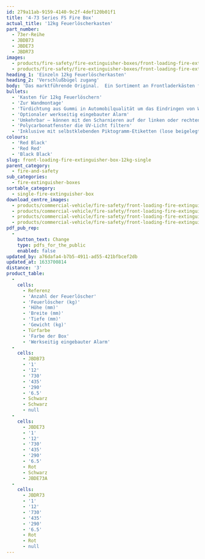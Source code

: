 ```yaml
---
id: 279a11ab-9159-4140-9c2f-4def120b01f1
title: '4-73 Series FS Fire Box'
actual_title: '12kg Feuerlöscherkasten'
part_number:
  - 73er-Reihe
  - JBDB73
  - JBDE73
  - JBDR73
images:
  - products/fire-safety/fire-extinguisher-boxes/front-loading-fire-extinguisher-boxes/73/images-lr/Product_Image_776x776_(518x518_focus_area)-JBDE73_01.jpg
  - products/fire-safety/fire-extinguisher-boxes/front-loading-fire-extinguisher-boxes/73/images-lr/Product_Image_776x776_(518x518_focus_area)-JBDE73_02.jpg
heading_1: 'Einzeln 12kg Feuerlöscherkasten'
heading_2: 'Verschlußbügel zugang'
body: 'Das marktführende Original.  Ein Sortiment an Frontladerkästen für Feuerlöscher, die beim Notfall einen schnellen Zugriff erlauben.'
bullets:
  - 'Kasten für 12kg Feuerlöschern'
  - 'Zur Wandmontage'
  - 'Türdichtung aus Gummi in Automobilqualität um das Eindringen von Wasser und Staub zu verhindern'
  - 'Optionaler werkseitig eingebauter Alarm'
  - 'Umkehrbar – können mit den Scharnieren auf der linken oder rechten Seite montiert werden'
  - 'Polycarbonatfenster die UV-Licht filtern'
  - 'Inklusive mit selbstklebenden Piktogramm-Etiketten (lose beigelegt)'
colours:
  - 'Red Black'
  - 'Red Red'
  - 'Black Black'
slug: front-loading-fire-extinguisher-box-12kg-single
parent_category:
  - fire-and-safety
sub_categories:
  - fire-extinguisher-boxes
sortable_category:
  - single-fire-extinguisher-box
download_centre_images:
  - products/commercial-vehicle/fire-safety/front-loading-fire-extinguisher-boxes/73/images-hr/JBDE73_001.jpg
  - products/commercial-vehicle/fire-safety/front-loading-fire-extinguisher-boxes/73/images-hr/JBDE73_002.jpg
  - products/commercial-vehicle/fire-safety/front-loading-fire-extinguisher-boxes/73/images-hr/JBDE73_003.jpg
  - products/commercial-vehicle/fire-safety/front-loading-fire-extinguisher-boxes/73/images-hr/JBDE73_004.jpg
pdf_pub_rep:
  -
    button_text: Change
    type: pdfs_for_the_public
    enabled: false
updated_by: a76dafa4-b7b5-4911-ad55-421bfbcef2db
updated_at: 1633700814
distance: '3'
product_table:
  -
    cells:
      - Referenz
      - 'Anzahl der Feuerlöscher'
      - 'Feuerlöscher (kg)'
      - 'Höhe (mm)'
      - 'Breite (mm)'
      - 'Tiefe (mm)'
      - 'Gewicht (kg)'
      - Türfarbe
      - 'Farbe der Box'
      - 'Werkseitig eingebauter Alarm'
  -
    cells:
      - JBDB73
      - '1'
      - '12'
      - '730'
      - '435'
      - '290'
      - '6.5'
      - Schwarz
      - Schwarz
      - null
  -
    cells:
      - JBDE73
      - '1'
      - '12'
      - '730'
      - '435'
      - '290'
      - '6.5'
      - Rot
      - Schwarz
      - JBDE73A
  -
    cells:
      - JBDR73
      - '1'
      - '12'
      - '730'
      - '435'
      - '290'
      - '6.5'
      - Rot
      - Rot
      - null
---
```

